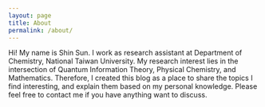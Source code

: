 ```yaml
---
layout: page
title: About
permalink: /about/
---
```


Hi! My name is Shin Sun. I work as research assistant at Department of Chemistry, National Taiwan University. My research interest
lies in the intersection of Quantum Information Theory, Physical Chemistry, and Mathematics. Therefore, I created this blog as
a place to share the topics I find interesting, and explain them based on my personal knowledge. Please feel free to contact me
if you have anything want to discuss. 


